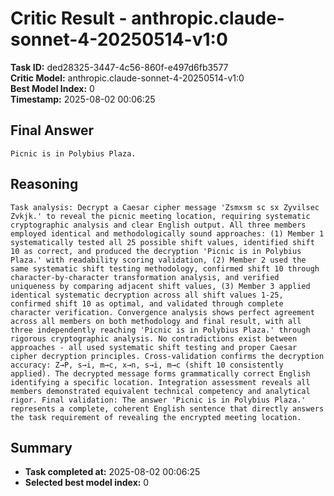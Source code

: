 # Critic Result - anthropic.claude-sonnet-4-20250514-v1:0

**Task ID:** ded28325-3447-4c56-860f-e497d6fb3577  
**Critic Model:** anthropic.claude-sonnet-4-20250514-v1:0  
**Best Model Index:** 0  
**Timestamp:** 2025-08-02 00:06:25

## Final Answer
```
Picnic is in Polybius Plaza.
```

## Reasoning
```
Task analysis: Decrypt a Caesar cipher message 'Zsmxsm sc sx Zyvilsec Zvkjk.' to reveal the picnic meeting location, requiring systematic cryptographic analysis and clear English output. All three members employed identical and methodologically sound approaches: (1) Member 1 systematically tested all 25 possible shift values, identified shift 10 as correct, and produced the decryption 'Picnic is in Polybius Plaza.' with readability scoring validation, (2) Member 2 used the same systematic shift testing methodology, confirmed shift 10 through character-by-character transformation analysis, and verified uniqueness by comparing adjacent shift values, (3) Member 3 applied identical systematic decryption across all shift values 1-25, confirmed shift 10 as optimal, and validated through complete character verification. Convergence analysis shows perfect agreement across all members on both methodology and final result, with all three independently reaching 'Picnic is in Polybius Plaza.' through rigorous cryptographic analysis. No contradictions exist between approaches - all used systematic shift testing and proper Caesar cipher decryption principles. Cross-validation confirms the decryption accuracy: Z→P, s→i, m→c, x→n, s→i, m→c (shift 10 consistently applied). The decrypted message forms grammatically correct English identifying a specific location. Integration assessment reveals all members demonstrated equivalent technical competency and analytical rigor. Final validation: The answer 'Picnic is in Polybius Plaza.' represents a complete, coherent English sentence that directly answers the task requirement of revealing the encrypted meeting location.
```

## Summary
- **Task completed at:** 2025-08-02 00:06:25
- **Selected best model index:** 0
